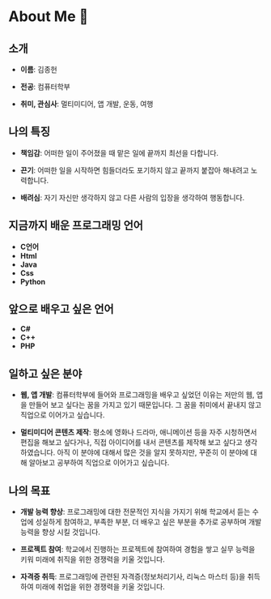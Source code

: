 # About Me 📜

## 소개
- **이름**: 김종헌

- **전공**: 컴퓨터학부

- **취미, 관심사**: 멀티미디어, 앱 개발, 운동, 여행
## 나의 특징
- **책임감**: 어떠한 일이 주어졌을 때 맡은 일에 끝까지 최선을 다합니다.

- **끈기**: 어떠한 일을 시작하면 힘들더라도 포기하지 않고 끝까지 붙잡아 해내려고 노력합니다.

- **배려심**: 자기 자신만 생각하지 않고 다른 사람의 입장을 생각하여 행동합니다.
## 지금까지 배운 프로그래밍 언어
- **C언어**
- **Html**
- **Java**
- **Css**
- **Python**
## 앞으로 배우고 싶은 언어
- **C#**
- **C++**
- **PHP**
## 일하고 싶은 분야
- **웹, 앱 개발**: 컴퓨터학부에 들어와 프로그래밍을 배우고 싶었던 이유는 저만의 웹, 앱을 만들어 보고 싶다는 꿈을 가지고 있기 때문입니다. 그 꿈을 취미에서 끝내지 않고 직업으로 이어가고 싶습니다.

- **멀티미디어 콘텐츠 제작**: 평소에 영화나 드라마, 애니메이션 등을 자주 시청하면서 편집을 해보고 싶다거나, 직접 아이디어를 내서 콘텐츠를 제작해 보고 싶다고 생각하였습니다. 아직 이 분야에 대해서 많은 것을 알지 못하지만, 꾸준히 이 분야에 대해 알아보고 공부하여 직업으로 이어가고 싶습니다.
## 나의 목표
- **개발 능력 향상**: 프로그래밍에 대한 전문적인 지식을 가지기 위해 학교에서 듣는 수업에 성실하게 참여하고, 부족한 부분, 더 배우고 싶은 부분을 추가로 공부하며 개발 능력을 향상 시킬 것입니다.

- **프로젝트 참여**: 학교에서 진행하는 프로젝트에 참여하여 경험을 쌓고 실무 능력을 키워 미래에 취직을 위한 경쟁력을 키울 것입니다.

- **자격증 취득**: 프로그래밍에 관련된 자격증(정보처리기사, 리눅스 마스터 등)을 취득하여 미래에 취업을 위한 경쟁력을 키울 것입니다.